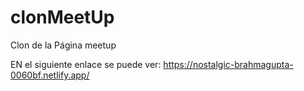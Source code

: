 # clonMeetUp

Clon de la Página meetup

EN el siguiente enlace se puede ver: https://nostalgic-brahmagupta-0060bf.netlify.app/
